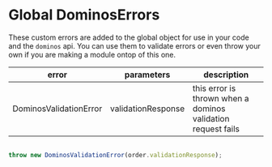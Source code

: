 # Global DominosErrors

These custom errors are added to the global object for use in your code and the `dominos` api. You can use them to validate errors or even throw your own if you are making a module ontop of this one.

|error                  |parameters         |description|
|-----                  |----------         |-----------|
|DominosValidationError |validationResponse |this error is thrown when a dominos validation request fails|



```js

throw new DominosValidationError(order.validationResponse);


```